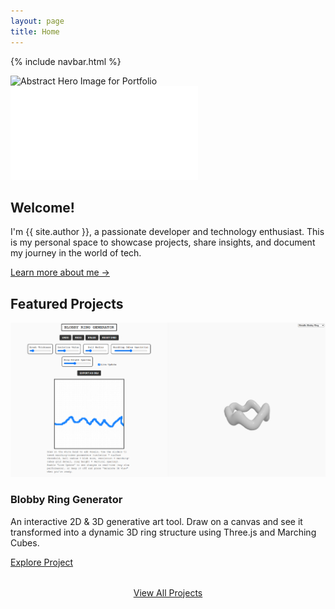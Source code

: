 ```yaml
---
layout: page
title: Home
---
```


{% include navbar.html %}

<div class="hero-section">
  <div class="hero-image-container">
    <img src="https://picsum.photos/seed/benei-portfolio-hero/1600/600" alt="Abstract Hero Image for Portfolio" class="hero-image">
    <div class="hero-overlay"></div>
  </div>
  <div class="hero-text">
    <img src="/assets/images/portfolio.gif" alt="Portfolio Title" class="hero-gif">
  </div>
</div>

<div class="page-content-container">
  <section class="home-section intro-section">
    <h2>Welcome!</h2>
    <p>I'm {{ site.author }}, a passionate developer and technology enthusiast. This is my personal space to showcase projects, share insights, and document my journey in the world of tech. </p>
    <p><a href="{{ '/about/' | relative_url }}" class="link-highlight">Learn more about me &rarr;</a></p>
  </section>

  <section class="home-section featured-projects-section">
    <h2>Featured Projects</h2>
    <div class="project-card">
      <img src="/assets/images/blobbyringhero.png" alt="Blobby Ring Generator hero image" class="project-card-image">
      <div class="project-card-content">
        <h3>Blobby Ring Generator</h3>
        <p>An interactive 2D & 3D generative art tool. Draw on a canvas and see it transformed into a dynamic 3D ring structure using Three.js and Marching Cubes.</p>
        <a href="{{ '/projects/blobby-ring-generator/' | relative_url }}" class="btn">Explore Project</a>
      </div>
    </div>
    <p style="text-align: center; margin-top: 2rem;"><a href="{{ '/projects/' | relative_url }}" class="btn btn-secondary">View All Projects</a></p>
  </section>

</div>

<script src="{{ '/assets/js/dark-mode.js' | relative_url }}" defer></script> 